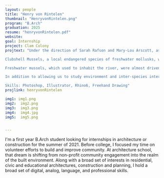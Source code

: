 ```yaml
---
layout: people
title: "Henry von Rintelen"
thumbnail: "HenryvonRintelen.png"
program: "B.Arch"
graduation: 2025
resume: "henryvonRintelen.pdf"
website: 
goal: Internship
project: Clam Colony
projtext: "Under the direction of Sarah Rafson and Mary-Lou Arscott, as part of the Critical Cyborg Studio, my section and I were assigned to create habitats for local creatures to inhabit the Fort Wayne Railroad Bridge and the Allegheny River below.

Clubshell Mussels, a local endangered species of freshwater mollusks, were my chosen creature. Process drawings (above) show the mussels, their way of living, and their needs in a built intervention. The proposed plan (below) shows how their habitat preferences are achieved. 

Freshwater mussels, which used to inhabit the river, were almost driven to extinction by river-impoundment, embankment, and dredging, as well as water pollution. To allow these creatures to re-inhabit the space, the flow of the water must be broken, and sometimes blocked in case high levels of pollution are sensed up-stream. 

In addition to allowing us to study environment and inter-species interaction,  this project forced us to discuss animal agency, and our responsibility to other creatures around us. 

Skills: Photoshop, Illustrator, Rhino6, Freehand Drawing"
projlink: henryvonRintelen

img1: img1.png
img2:  img2.png
img3:  img3.png
img4:  img4.jpg
img5:  img5.png


---
```


I'm a first year B.Arch student looking for internships in architecture or construction for the summer of 2021. Before college, I focused my time on volunteer efforts to build and improve community. At architecture school, that dream is shifting from non-profit community engagement into the realm of the built environment. Along with a broad set of interests in residential, civic and educational architectures, construction and planning, I hold a broad set of digital, analog, language, and professional skills.

